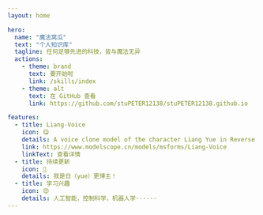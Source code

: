 ```yaml
---
layout: home

hero:
  name: "魔法窝瓜"
  text: "个人知识库" 
  tagline: 任何足够先进的科技，皆与魔法无异
  actions:
    - theme: brand
      text: 要开始啦
      link: /skills/index
    - theme: alt
      text: 在 GitHub 查看
      link: https://github.com/stuPETER12138/stuPETER12138.github.io

features:
  - title: Liang-Voice
    icon: 😋
    details: A voice clone model of the character Liang Yue in Reverse 1999, fine-tuned based on GPT-SoVITS v3.
    link: https://www.modelscope.cn/models/msforms/Liang-Voice
    linkText: 查看详情
  - title: 持续更新
    icon: 🫡
    details: 我是日（yue）更博主！
  - title: 学习兴趣
    icon: 😍
    details: 人工智能，控制科学，机器人学······
---
```

